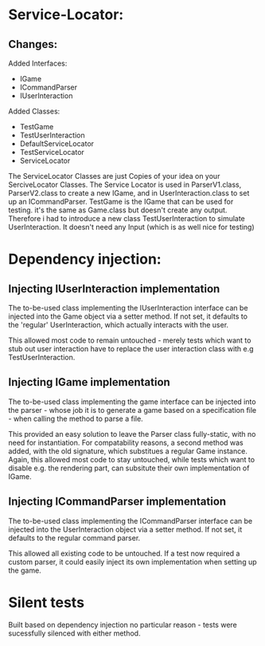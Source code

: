 # Service-Locator:

## Changes:

Added Interfaces:	
- IGame
- ICommandParser
- IUserInteraction

Added Classes:
- TestGame
- TestUserInteraction
- DefaultServiceLocator
- TestServiceLocator
- ServiceLocator

The ServiceLocator Classes are just Copies of your idea on your SerciveLocator
Classes.  The Service Locator is used in ParserV1.class, ParserV2.class to
create a new IGame, and in UserInteraction.class to set up an ICommandParser.
TestGame is the IGame that can be used for testing. it's the same as Game.class
but doesn't create any output. Therefore i had to introduce a new class
TestUserInteraction to simulate UserInteraction. It doesn't need any Input
(which is as well nice for testing)

# Dependency injection:

## Injecting IUserInteraction implementation

The to-be-used class implementing the IUserInteraction interface can be
injected into the Game object via a setter method. If not set, it defaults to
the 'regular' UserInteraction, which actually interacts with the user.

This allowed most code to remain untouched - merely tests which want to stub
out user interaction have to replace the user interaction class with e.g
TestUserInteraction.

## Injecting IGame implementation

The to-be-used class implementing the game interface can be injected into the parser - whose job it is to generate a game based on a specification file - when calling the method to parse a file.

This provided an easy solution to leave the Parser class fully-static, with no
need for instantiation. For compatability reasons, a second method was added,
with the old signature, which substitues a regular Game instance. Again, this
allowed most code to stay untouched, while tests which want to disable e.g. the
rendering part, can subsitute their own implementation of IGame.

## Injecting ICommandParser implementation

The to-be-used class implementing the ICommandParser interface can be injected
into the UserInteraction object via a setter method. If not set, it defaults to
the regular command parser.

This allowed all existing code to be untouched. If a test now required a custom
parser, it could easily inject its own implementation when setting up the game.

# Silent tests

Built based on dependency injection no particular reason - tests were
sucessfully silenced with either method.
